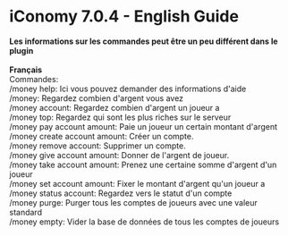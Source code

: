 # iConomy 7.0.4 - English Guide
**Les informations sur les commandes peut être un peu différent dans le plugin**<br><br>
**Français**<br>
Commandes:<br>
/money help: Ici vous pouvez demander des informations d'aide<br>
/money: Regardez combien d'argent vous avez<br>
/money account: Regardez combien d'argent un joueur a<br>
/money top: Regardez qui sont les plus riches sur le serveur<br>
/money pay account amount: Paie un joueur un certain montant d'argent<br>
/money create account amount: Créer un compte.<br>
/money remove account: Supprimer un compte.<br>
/money give account amount: Donner de l'argent de joueur.<br>
/money take account amount: Prenez une certaine somme d'argent d'un joueur<br>
/money set account amount: Fixer le montant d'argent qu'un joueur a<br>
/money status account: Regardez vers le statut d'un compte<br>
/money purge: Purger tous les comptes de joueurs avec une valeur standard<br>
/money empty: Vider la base de données de tous les comptes de joueurs

